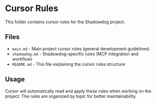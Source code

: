 # Cursor Rules

This folder contains cursor rules for the Shadowdog project.

## Files

- `main.md` - Main project cursor rules (general development guidelines)
- `shadowdog.md` - Shadowdog-specific rules (MCP integration and workflow)
- `README.md` - This file explaining the cursor rules structure

## Usage

Cursor will automatically read and apply these rules when working on the project. The rules are organized by topic for better maintainability.
